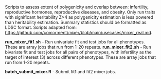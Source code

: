 Scripts to assess extent of polygenicity and overlap between: infertility, reproductive hormones, reproductive diseases, and obesity. Only run traits with significant heritability Z>4 as polygenicity estimation is less powered than heritability estimation. Summary statistics should be formatted as LDSC format. Scripts adapted from: https://github.com/comorment/mixer/blob/main/usecases/mixer_real.md.  

**run_mixer_fit1.sh** - Run univariate fit and test jobs for all phenotypes. These are array jobs that run from 1-20 repeats. 
**run_mixer_fit2.sh** - Run bivariate fit and test jobs for all pairs of phenotypes, with infertility as the target of interest (3) across different phenotypes. These are array jobs that run from 1-20 repeats.

**batch_submit_mixer.R** - Submit fit1 and fit2 mixer jobs.


